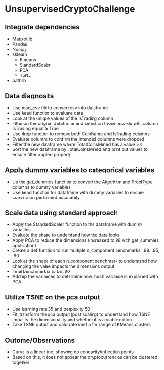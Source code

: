# UnsupervisedCryptoChallenge

## Integrate dependencies
- Matplotlib
- Pandas
- Numpy
- sklearn
    - Kmeans
    - StandardScaler
    - PCA
    - TSNE
- pathlib

## Data diagnosits
- Use read_csv file to convert csv into dataframe
- Use head function to evaluate data
- Look at the unique values of the IsTrading column
- Filter on the original dataframe and select on those records with column IsTrading equal to True
- Use drop function to remove both CoinName and IsTrading columns
- Evaluate columns to confirm the intended columns were dropped
- Filter the new dataframe where TotalCoinsMined has a value > 0
- Sort the new dataframe by TotalCoinsMined and print out values to ensure filter applied properly

## Apply dummy variables to categorical variables
- Us the get_dummies function to convert the Algorithm and ProofType columns to dummy variables
- Use head function for dataframe with dummy variables to ensure conversion performed accurately

## Scale data using standard approach
- Apply the StandardScaler function to the dataframe with dummy variables
- Evaluate the shape to understand how the data looks
- Apply PCA to reduce the dimensions (increased to 98 with get_dummies application)
- Create a def function to run multiple n_component benchmarks: .99. .95, .90
- Look at the shape of each n_component benchmark to understand how changing the value impacts the dimensions output
- Final benchmark is to be .90
- Add up the variances to determine how much variance is explained with PCA

## Utilize TSNE on the pca output
- Use learning rate 35 and perplexity 50
- Fit_transform the pca output (post scaling) to understand how TSNE impacts the dimensionality and whether it is a viable option
- Take TSNE output and calculate inertia for range of KMeans clusters

## Outome/Observations
- Curve is a linear line, showing no concavity/inflection points
- Based on this, it does not appear the cryptocurrencies can be clustered together

